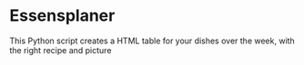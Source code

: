 # Essensplaner
This Python script creates a HTML table for your dishes over the week, with the right recipe and picture
